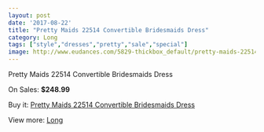 ```yaml
---
layout: post
date: '2017-08-22'
title: "Pretty Maids 22514 Convertible Bridesmaids Dress"
category: Long
tags: ["style","dresses","pretty","sale","special"]
image: http://www.eudances.com/5829-thickbox_default/pretty-maids-22514-convertible-bridesmaids-dress.jpg
---
```

Pretty Maids 22514 Convertible Bridesmaids Dress

On Sales: **$248.99**
<a href="https://www.eudances.com/en/long/2048-pretty-maids-22514-convertible-bridesmaids-dress.html"><amp-img layout="responsive" width="600" height="600" src="//www.eudances.com/5829-thickbox_default/pretty-maids-22514-convertible-bridesmaids-dress.jpg" alt="Pretty Maids 22514 Convertible Bridesmaids Dress 0" /></a>
<a href="https://www.eudances.com/en/long/2048-pretty-maids-22514-convertible-bridesmaids-dress.html"><amp-img layout="responsive" width="600" height="600" src="//www.eudances.com/5831-thickbox_default/pretty-maids-22514-convertible-bridesmaids-dress.jpg" alt="Pretty Maids 22514 Convertible Bridesmaids Dress 1" /></a>
<a href="https://www.eudances.com/en/long/2048-pretty-maids-22514-convertible-bridesmaids-dress.html"><amp-img layout="responsive" width="600" height="600" src="//www.eudances.com/5830-thickbox_default/pretty-maids-22514-convertible-bridesmaids-dress.jpg" alt="Pretty Maids 22514 Convertible Bridesmaids Dress 2" /></a>

Buy it: [Pretty Maids 22514 Convertible Bridesmaids Dress](https://www.eudances.com/en/long/2048-pretty-maids-22514-convertible-bridesmaids-dress.html "Pretty Maids 22514 Convertible Bridesmaids Dress")

View more: [Long](https://www.eudances.com/en/21-long "Long")